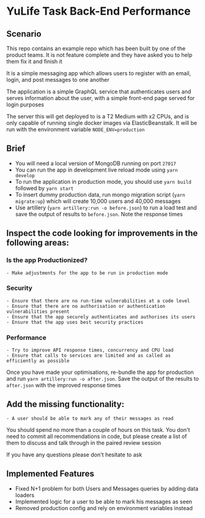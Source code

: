 # YuLife Task Back-End Performance

## Scenario

This repo contains an example repo which has been built by one of the product teams. It is not feature complete and they have asked you to help them fix it and finish it

It is a simple messaging app which allows users to register with an email, login, and post messages to one another

The application is a simple GraphQL service that authenticates users and serves information about the user, with a simple front-end page served for login purposes

The server this will get deployed to is a T2 Medium with x2 CPUs, and is only capable of running single docker images via ElasticBeanstalk. It will be run with the environment variable `NODE_ENV=production`

## Brief

-   You will need a local version of MongoDB running on port `27017`
-   You can run the app in development live reload mode using `yarn develop`
-   To run the application in production mode, you should use `yarn build` followed by `yarn start`
-   To insert dummy production data, run mongo migration script (`yarn migrate:up`) which will create 10,000 users and 40,000 messages
-   Use artillery (`yarn artillery:run -o before.json`) to run a load test and save the output of results to `before.json`. Note the response times

## Inspect the code looking for improvements in the following areas:

### Is the app Productionized?

    - Make adjustments for the app to be run in production mode

### Security

    - Ensure that there are no run-time vulnerabilities at a code level
    - Ensure that there are no authorisation or authentication vulnerabilities present
    - Ensure that the app securely authenticates and authorises its users
    - Ensure that the app uses best security practices

### Performance

    - Try to improve API response times, concurrency and CPU load
    - Ensure that calls to services are limited and as called as efficiently as possible

Once you have made your optimisations, re-bundle the app for production and run `yarn artillery:run -o after.json`. Save the output of the results to `after.json` with the improved response times

## Add the missing functionality:

    - A user should be able to mark any of their messages as read

You should spend no more than a couple of hours on this task. You don't need to commit all recommendations in code, but please create a list of them to discuss and talk through in the paired review session

If you have any questions please don't hesitate to ask

## Implemented Features

-   Fixed N+1 problem for both Users and Messages queries by adding data loaders
-   Implemented logic for a user to be able to mark his messages as seen
-   Removed production config and rely on environment variables instead
